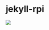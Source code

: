 # jekyll-rpi
<img src=http://jenkins.dev.codexatomos.org/job/docker-rpi/job/Jekyll-rpi/job/jekyll-rpi/badge/icon></img>
